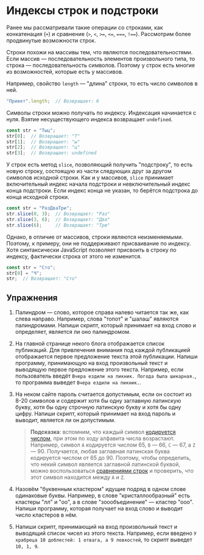 # Индексы строк и подстроки

Ранее мы рассматривали такие операции со строками, как конкатенация (`+`) и сравнение (`>`, `<`, `>=`, `<=`, `===`, `!==`). Рассмотрим более продвинутые возможности строк.

Строки похожи на массивы тем, что являются последовательностями. Если массив — последовательность элементов произвольного типа, то строка — последовательность символов. Поэтому у строк есть многие из возможностей, которые есть у массивов.

Например, свойство `length` — "длина" строки, то есть число символов в ней.

```js
"Привет".length;  // Возвращает: 6
```

Символы строки можно получать по индексу. Индексация начинается с нуля. Взятие несуществующего индекса возвращает `undefined`.

```js
const str = "Тыц";
str[0];  // Возвращает: "Т"
str[1];  // Возвращает: "ы"
str[2];  // Возвращает: "ц"
str[3];  // Возвращает: undefined
```

У строк есть метод `slice`, позволяющий получить "подстроку", то есть новую строку, состоящую из части следующих друг за другом символов исходной строки. Как и у массивов, `slice` принимает включительный индекс начала подстроки и невключительный индекс конца подстроки. Если индекс конца не указан, то берётся подстрока до конца исходной строки.

```js
const str = "РазДваТри";
str.slice(0, 3);  // Возвращает: "Раз"
str.slice(3, 6);  // Возвращает: "Два"
str.slice(6);     // Возвращает: "Три"
```

Однако, в отличие от массивов, строки являются неизменяемыми. Поэтому, к примеру, они не поддерживают присваивание по индексу. Хотя синтаксически JavaScript позволяет присвоить в строку по индексу, фактически строка от этого не изменится.

```js
const str = "Сто";
str[0] = "Ч";
str;  // Возвращает: "Сто"
```

## Упражнения

1. Палиндром — слово, которое справа налево читается так же, как слева направо. Например, слова "топот" и "шалаш" являются палиндромами. Напиши скрипт, который принимает на вход слово и определяет, является ли оно палиндромом.

1. На главной странице некого блога отображается список публикаций. Для привлечения внимания под каждой публикацией отображается первое предложение текста этой публикации. Напиши программу, принимающую на вход произвольный текст и выводящую первое предложение этого текста. Например, если пользователь введёт `Вчера ездили на пикник. Погода была шикарная.`, то программа выведет `Вчера ездили на пикник.`.

1. На неком сайте пароль считается допустимым, если он состоит из 8-20 символов и содержит хотя бы одну заглавную латинскую букву, хотя бы одну строчную латинскую букву и хотя бы одну цифру. Напиши скрипт, который принимает на вход пароль и выводит, является ли он допустимым.

    > **Подсказка**: вспомним, что каждый символ [кодируется числом](https://en.wikipedia.org/wiki/List_of_Unicode_characters), при этом по ходу алфавита числа возрастают. Например, символ `A` кодируется числом 65, `B` — 66, `C` — 67, а `Z` — 90. Получается, любая заглавная латинская буква кодируется числом от 65 до 90. Поэтому, чтобы определить, что некий символ является заглавной латинской буквой, можно воспользоваться [сравнениями строк](./booleans.md) и проверить, что этот символ находится между `A` и `Z`.

1. Назовём "буквенным кластером" идущие подряд в одном слове одинаковые буквы. Например, в слове "кристаллообразный" есть кластеры "лл" и "оо", а в слове "зоообъединение" — кластер "ооо". Напиши программу, которая получает на вход слово и выводит число кластеров в нём.

1. Напиши скрипт, принимающий на вход произвольный текст и выводящий список чисел из этого текста. Например, если введено `У храбреца 10 доблестей: 1 отвага, а 9 ловкостей`, то скрипт выведет `10, 1, 9`.
